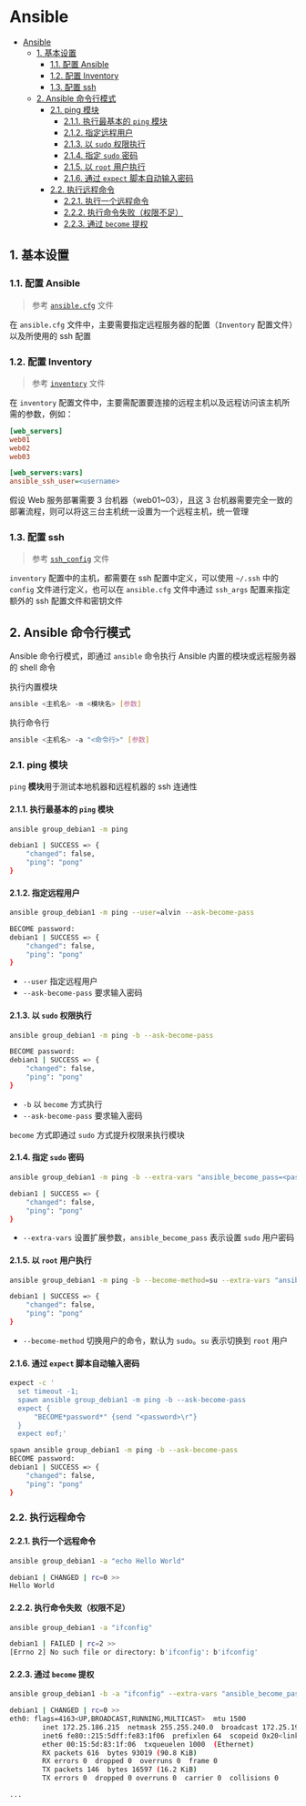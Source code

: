 # Ansible

- [Ansible](#ansible)
  - [1. 基本设置](#1-基本设置)
    - [1.1. 配置 Ansible](#11-配置-ansible)
    - [1.2. 配置 Inventory](#12-配置-inventory)
    - [1.3. 配置 ssh](#13-配置-ssh)
  - [2. Ansible 命令行模式](#2-ansible-命令行模式)
    - [2.1. ping 模块](#21-ping-模块)
      - [2.1.1. 执行最基本的 `ping` 模块](#211-执行最基本的-ping-模块)
      - [2.1.2. 指定远程用户](#212-指定远程用户)
      - [2.1.3. 以 `sudo` 权限执行](#213-以-sudo-权限执行)
      - [2.1.4. 指定 `sudo` 密码](#214-指定-sudo-密码)
      - [2.1.5. 以 `root` 用户执行](#215-以-root-用户执行)
      - [2.1.6. 通过 `expect` 脚本自动输入密码](#216-通过-expect-脚本自动输入密码)
    - [2.2. 执行远程命令](#22-执行远程命令)
      - [2.2.1. 执行一个远程命令](#221-执行一个远程命令)
      - [2.2.2. 执行命令失败（权限不足）](#222-执行命令失败权限不足)
      - [2.2.3. 通过 `become` 提权](#223-通过-become-提权)

## 1. 基本设置

### 1.1. 配置 Ansible

> 参考 [`ansible.cfg`](./ansible.cfg) 文件

在 `ansible.cfg` 文件中，主要需要指定远程服务器的配置（`Inventory` 配置文件）以及所使用的 ssh 配置

### 1.2. 配置 Inventory

> 参考 [`inventory`](./conf/inventory) 文件

在 `inventory` 配置文件中，主要需配置要连接的远程主机以及远程访问该主机所需的参数，例如：

```ini
[web_servers]
web01
web02
web03

[web_servers:vars]
ansible_ssh_user=<username>
```

假设 Web 服务部署需要 3 台机器（web01~03），且这 3 台机器需要完全一致的部署流程，则可以将这三台主机统一设置为一个远程主机，统一管理

### 1.3. 配置 ssh

> 参考 [`ssh_config`](./conf/ssh_config) 文件

`inventory` 配置中的主机，都需要在 ssh 配置中定义，可以使用 `~/.ssh` 中的 `config` 文件进行定义，也可以在 `ansible.cfg` 文件中通过 `ssh_args` 配置来指定额外的 ssh 配置文件和密钥文件

## 2. Ansible 命令行模式

Ansible 命令行模式，即通过 `ansible` 命令执行 Ansible 内置的模块或远程服务器的 shell 命令

执行内置模块

```bash
ansible <主机名> -m <模块名> [参数]
```

执行命令行

```bash
ansible <主机名> -a "<命令行>" [参数]
```

### 2.1. ping 模块

`ping` **模块**用于测试本地机器和远程机器的 ssh 连通性

#### 2.1.1. 执行最基本的 `ping` 模块

```bash
ansible group_debian1 -m ping

debian1 | SUCCESS => {
    "changed": false,
    "ping": "pong"
}
```

#### 2.1.2. 指定远程用户

```bash
ansible group_debian1 -m ping --user=alvin --ask-become-pass

BECOME password:
debian1 | SUCCESS => {
    "changed": false,
    "ping": "pong"
}
```

- `--user` 指定远程用户
- `--ask-become-pass` 要求输入密码

#### 2.1.3. 以 `sudo` 权限执行

```bash
ansible group_debian1 -m ping -b --ask-become-pass

BECOME password:
debian1 | SUCCESS => {
    "changed": false,
    "ping": "pong"
}
```

- `-b` 以 `become` 方式执行
- `--ask-become-pass` 要求输入密码

`become` 方式即通过 `sudo` 方式提升权限来执行模块

#### 2.1.4. 指定 `sudo` 密码

```bash
ansible group_debian1 -m ping -b --extra-vars "ansible_become_pass=<password>"

debian1 | SUCCESS => {
    "changed": false,
    "ping": "pong"
}
```

- `--extra-vars` 设置扩展参数，`ansible_become_pass` 表示设置 `sudo` 用户密码

#### 2.1.5. 以 `root` 用户执行

```bash
ansible group_debian1 -m ping -b --become-method=su --extra-vars "ansible_become_pass=<password>"

debian1 | SUCCESS => {
    "changed": false,
    "ping": "pong"
}
```

- `--become-method` 切换用户的命令，默认为 `sudo`。`su` 表示切换到 `root` 用户

#### 2.1.6. 通过 `expect` 脚本自动输入密码

```bash
expect -c '
  set timeout -1;
  spawn ansible group_debian1 -m ping -b --ask-become-pass
  expect {
      "BECOME*password*" {send "<password>\r"}
  }
  expect eof;'

spawn ansible group_debian1 -m ping -b --ask-become-pass
BECOME password:
debian1 | SUCCESS => {
    "changed": false,
    "ping": "pong"
}
```

### 2.2. 执行远程命令

#### 2.2.1. 执行一个远程命令

```bash
ansible group_debian1 -a "echo Hello World"

debian1 | CHANGED | rc=0 >>
Hello World
```

#### 2.2.2. 执行命令失败（权限不足）

```bash
ansible group_debian1 -a "ifconfig"

debian1 | FAILED | rc=2 >>
[Errno 2] No such file or directory: b'ifconfig': b'ifconfig'
```

#### 2.2.3. 通过 `become` 提权

```bash
ansible group_debian1 -b -a "ifconfig" --extra-vars "ansible_become_pass=<password>"

debian1 | CHANGED | rc=0 >>
eth0: flags=4163<UP,BROADCAST,RUNNING,MULTICAST>  mtu 1500
        inet 172.25.186.215  netmask 255.255.240.0  broadcast 172.25.191.255
        inet6 fe80::215:5dff:fe83:1f06  prefixlen 64  scopeid 0x20<link>
        ether 00:15:5d:83:1f:06  txqueuelen 1000  (Ethernet)
        RX packets 616  bytes 93019 (90.8 KiB)
        RX errors 0  dropped 0  overruns 0  frame 0
        TX packets 146  bytes 16597 (16.2 KiB)
        TX errors 0  dropped 0 overruns 0  carrier 0  collisions 0

...
```

